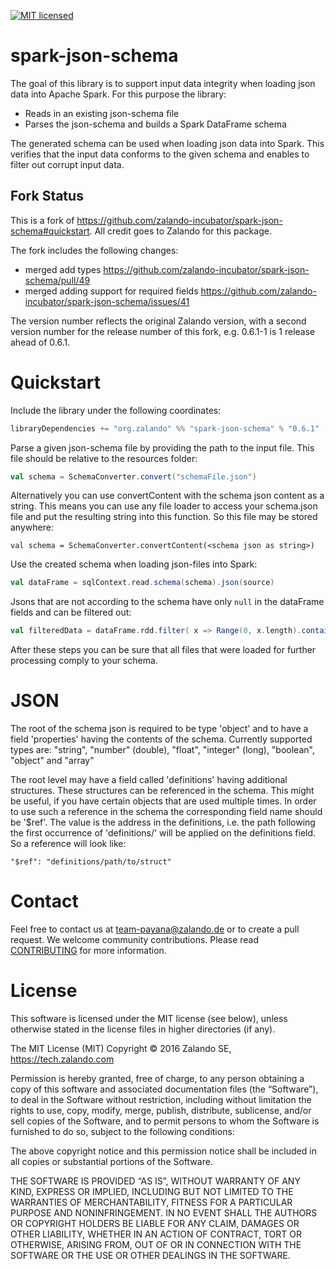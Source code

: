 [![MIT licensed](https://img.shields.io/badge/license-MIT-green.svg)](https://raw.githubusercontent.com/zalando-incubator/spark-json-schema/master/LICENSE)

# spark-json-schema

The goal of this library is to support input data integrity when loading json data into Apache Spark.
For this purpose the library:

- Reads in an existing json-schema file
- Parses the json-schema and builds a Spark DataFrame schema

The generated schema can be used when loading json data into Spark.
This verifies that the input data conforms to the given schema and enables to filter out corrupt input data.

## Fork Status

This is a fork of <https://github.com/zalando-incubator/spark-json-schema#quickstart>. All credit goes to Zalando for this package.

The fork includes the following changes:

- merged add types <https://github.com/zalando-incubator/spark-json-schema/pull/49>
- merged adding support for required fields <https://github.com/zalando-incubator/spark-json-schema/issues/41>

The version number reflects the original Zalando version, with a second version number for the release number of this fork, e.g. 0.6.1-1 is 1 release ahead of 0.6.1.

# Quickstart

Include the library under the following coordinates:

```scala
libraryDependencies += "org.zalando" %% "spark-json-schema" % "0.6.1"
```

Parse a given json-schema file by providing the path to the input file.
This file should be relative to the resources folder:

```scala
val schema = SchemaConverter.convert("schemaFile.json")
```

Alternatively you can use convertContent with the schema json content as a string.
This means you can use any file loader to access your schema.json file and put the resulting
string into this function. So this file may be stored anywhere:

```
val schema = SchemaConverter.convertContent(<schema json as string>)
```

Use the created schema when loading json-files into Spark:

```scala
val dataFrame = sqlContext.read.schema(schema).json(source)
```

Jsons that are not according to the schema have only `null` in the dataFrame fields and can be filtered out:

```scala
val filteredData = dataFrame.rdd.filter( x => Range(0, x.length).contains(!x.isNullAt(_)))
```

After these steps you can be sure that all files that were loaded for further processing comply to your schema.

# JSON

The root of the schema json is required to be type 'object' and to have a field 'properties'
having the contents of the schema. Currently supported types are:
"string", "number" (double), "float", "integer" (long), "boolean", "object" and "array"

The root level may have a field called 'definitions' having additional structures. These
structures can be referenced in the schema. This might be useful, if you have certain
objects that are used multiple times. In order to use such a reference in the schema
the corresponding field name should be '$ref'. The value is the address in the
definitions, i.e. the path following the first occurrence of 'definitions/' will be
applied on the definitions field. So a reference will look like:

    "$ref": "definitions/path/to/struct"

# Contact

Feel free to contact us at team-payana@zalando.de or to create a pull request. We welcome community contributions. Please read [CONTRIBUTING](CONTRIBUTING.md) for more information.

# License

This software is licensed under the MIT license (see below), unless otherwise stated in the license files in higher directories (if any).

The MIT License (MIT) Copyright © 2016 Zalando SE, https://tech.zalando.com

Permission is hereby granted, free of charge, to any person obtaining a copy of this software and associated documentation files (the “Software”), to deal in the Software without restriction, including without limitation the rights to use, copy, modify, merge, publish, distribute, sublicense, and/or sell copies of the Software, and to permit persons to whom the Software is furnished to do so, subject to the following conditions:

The above copyright notice and this permission notice shall be included in all copies or substantial portions of the Software.

THE SOFTWARE IS PROVIDED “AS IS”, WITHOUT WARRANTY OF ANY KIND, EXPRESS OR IMPLIED, INCLUDING BUT NOT LIMITED TO THE WARRANTIES OF MERCHANTABILITY, FITNESS FOR A PARTICULAR PURPOSE AND NONINFRINGEMENT. IN NO EVENT SHALL THE AUTHORS OR COPYRIGHT HOLDERS BE LIABLE FOR ANY CLAIM, DAMAGES OR OTHER LIABILITY, WHETHER IN AN ACTION OF CONTRACT, TORT OR OTHERWISE, ARISING FROM, OUT OF OR IN CONNECTION WITH THE SOFTWARE OR THE USE OR OTHER DEALINGS IN THE SOFTWARE.
